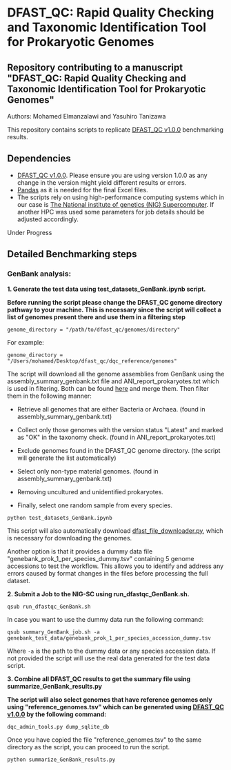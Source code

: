 DFAST_QC: Rapid Quality Checking and Taxonomic Identification Tool for Prokaryotic Genomes
===================
Repository contributing to a manuscript "DFAST_QC: Rapid Quality Checking and Taxonomic Identification Tool for Prokaryotic Genomes"
-------------------
Authors:
Mohamed Elmanzalawi and Yasuhiro Tanizawa


This repository contains scripts to replicate [DFAST_QC v1.0.0](https://github.com/nigyta/dfast_qc) benchmarking results.

## Dependencies
- [DFAST_QC v1.0.0](https://github.com/nigyta/dfast_qc). Please ensure you are using version 1.0.0 as any change in the version might yield different results or errors.
- [Pandas](https://github.com/pandas-dev/pandas) as it is needed for the final Excel files.
- The scripts rely on using high-performance computing systems which in our case is [The National institute of genetics (NIG) Supercomputer](https://sc.ddbj.nig.ac.jp/en/). If another HPC was used some parameters for job details should be adjusted accordingly.  

Under Progress
## Detailed Benchmarking steps
 
### GenBank analysis:
**1. Generate the test data using test_datasets_GenBank.ipynb script.**

**Before running the script please change the DFAST_QC genome directory pathway to your machine. This is necessary since the script will collect a list of genomes present there and use them in a filtering step**
```
genome_directory = "/path/to/dfast_qc/genomes/directory"
```
For example:
```
genome_directory = "/Users/mohamed/Desktop/dfast_qc/dqc_reference/genomes"
```
The script will download all the genome assemblies from GenBank using the assembly_summary_genbank.txt file and ANI_report_prokaryotes.txt which is used in filtering. Both can be found [here](https://ftp.ncbi.nlm.nih.gov/genomes/ASSEMBLY_REPORTS/) and merge them. Then filter them in the following manner:

- Retrieve all genomes that are either Bacteria or Archaea. (found in assembly_summary_genbank.txt)

- Collect only those genomes with the version status "Latest" and marked as "OK" in the taxonomy check. (found in ANI_report_prokaryotes.txt)

- Exclude genomes found in the DFAST_QC genome directory. (the script will generate the list automatically)

- Select only non-type material genomes. (found in assembly_summary_genbank.txt)

- Removing uncultured and unidentified prokaryotes.

- Finally, select one random sample from every species.

```
python test_datasets_GenBank.ipynb
```
This script will also automatically download [dfast_file_downloader.py](https://github.com/nigyta/dfast_core/blob/master/scripts/dfast_file_downloader.py), which is necessary for downloading the genomes. 

Another option is that it provides a dummy data file "genebank_prok_1_per_species_dummy.tsv" containing 5 genome accessions to test the workflow. This allows you to identify and address any errors caused by format changes in the files before processing the full dataset.

**2. Submit a Job to the NIG-SC using run_dfastqc_GenBank.sh.**
```
qsub run_dfastqc_GenBank.sh
```
In case you want to use the dummy data run the following command:
```
qsub summary_GenBank_job.sh -a genebank_test_data/genebank_prok_1_per_species_accession_dummy.tsv
```
Where `-a` is the path to the dummy data or any species accession data. If not provided the script will use the real data generated for the test data script.

**3. Combine all DFAST_QC results to get the summary file using summarize_GenBank_results.py**

**The script will also select genomes that have reference genomes only using "reference_genomes.tsv" which can be generated using [DFAST_QC v1.0.0](https://github.com/nigyta/dfast_qc) by the following command:**
```
dqc_admin_tools.py dump_sqlite_db
```
Once you have copied the file "reference_genomes.tsv" to the same directory as the script, you can proceed to run the script.

```
python summarize_GenBank_results.py
```







